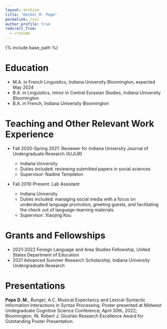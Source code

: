 ```yaml
---
layout: archive
title: "Decker M. Pope"
permalink: /cv/
author_profile: true
redirect_from:
  - /resume
---
```


{% include base_path %}

Education
======
* M.A. in French Linguistics, Indiana University Bloomington, expected May 2024
* B.A. in Linguistics, minor in Central Eurasian Studies, Indiana University Bloomington
* B.A. in French, Indiana University Bloomington

Teaching and Other Relevant Work Experience
======
* Fall 2020-Spring 2021: Reviewer for Indiana University Journal of Undergraduate Research (IUJUR)
  * Indiana University
  * Duties included: reviewing submitted papers in social sciences
  * Supervisor: Nadine Templeton

* Fall 2019-Present: Lab Assistant
  * Indiana University
  * Duties included: managing social media with a focus on understudied language promotion, greeting guests, and facilitating the check out of language-learning materials
  * Supervisor: Xiaojing Kou
  
Grants and Fellowships
======
* 2021-2022 Foreign Language and Area Studies Fellowship, United States Department of Education
* 2021 Advanced Summer Research Scholarship, Indiana University Undergraduate Research 

Presentations
======
**Pope D. M.**, Bunger, A.C. Musical Expectancy and Lexical-Syntactic Information Interactions in Syntax Processing. Poster presented at Midwest Undegraduate Cognitive Science Conference; April 30th, 2022; Bloomington, IN. Robert J. Glushko Research Excellence Award for Outstanding Poster Presentation.

